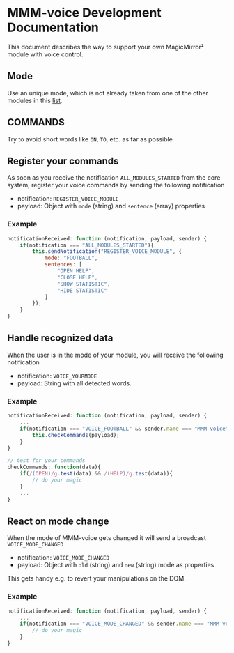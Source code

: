 # MMM-voice Development Documentation

This document describes the way to support your own MagicMirror² module with voice control.

## Mode
Use an unique mode, which is not already taken from one of the other modules in this [list](https://github.com/fewieden/MMM-voice/wiki/Supported-Modules).

## COMMANDS
Try to avoid short words like `ON`, `TO`, etc. as far as possible

## Register your commands
As soon as you receive the notification `ALL_MODULES_STARTED` from the core system, register your voice commands by sending the following notification
 * notification: `REGISTER_VOICE_MODULE`
 * payload: Object with `mode` (string) and `sentence` (array) properties

### Example
````javascript
notificationReceived: function (notification, payload, sender) {
    if(notification === "ALL_MODULES_STARTED"){
        this.sendNotification("REGISTER_VOICE_MODULE", {
            mode: "FOOTBALL",
            sentences: [
                "OPEN HELP",
                "CLOSE HELP",
                "SHOW STATISTIC",
                "HIDE STATISTIC"
            ]
        });
    }
}
````

## Handle recognized data
When the user is in the mode of your module, you will receive the following notification
 * notification: `VOICE_YOURMODE`
 * payload: String with all detected words.

### Example
````javascript
notificationReceived: function (notification, payload, sender) {
    ...
    if(notification === "VOICE_FOOTBALL" && sender.name === "MMM-voice"){
        this.checkCommands(payload);
    }
}

// test for your commands
checkCommands: function(data){
    if(/(OPEN)/g.test(data) && /(HELP)/g.test(data)){
        // do your magic
    }
    ...
}
````

## React on mode change
When the mode of MMM-voice gets changed it will send a broadcast `VOICE_MODE_CHANGED`
 * notification: `VOICE_MODE_CHANGED`
 * payload: Object with `old` (string) and `new` (string) mode as properties

This gets handy e.g. to revert your manipulations on the DOM.

### Example
````javascript
notificationReceived: function (notification, payload, sender) {
    ...
    if(notification === "VOICE_MODE_CHANGED" && sender.name === "MMM-voice" && payload.old === "FOOTBALL"){
        // do your magic
    }
}
````